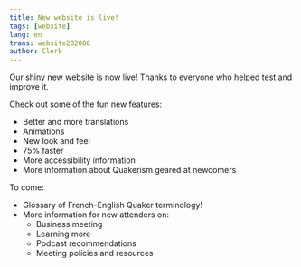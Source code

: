 ```yaml
---
title: New website is live!
tags: [website]
lang: en
trans: website202006
author: Clerk
---
```

Our shiny new website is now live! Thanks to everyone who helped test and improve it.

Check out some of the fun new features:
* Better and more translations
* Animations
* New look and feel
* 75% faster
* More accessibility information
* More information about Quakerism geared at newcomers

To come:
* Glossary of French-English Quaker terminology!
* More information for new attenders on:
  * Business meeting
  * Learning more
  * Podcast recommendations
  * Meeting policies and resources
